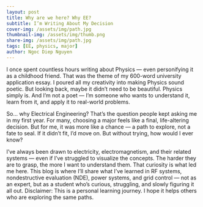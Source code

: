 ```yaml
---
layout: post
title: Why are we here? Why EE?
subtitle: I’m Writing About My Decision
cover-img: /assets/img/path.jpg
thumbnail-img: /assets/img/thumb.png
share-img: /assets/img/path.jpg
tags: [EE, physics, major]
author: Ngoc Diep Nguyen
---
```


I once spent countless hours writing about Physics — even personifying it as a childhood friend. That was the theme of my 600-word university application essay. I poured all my creativity into making Physics sound poetic. But looking back, maybe it didn’t need to be beautiful. Physics simply is. And I’m not a poet — I’m someone who wants to understand it, learn from it, and apply it to real-world problems.

So… why Electrical Engineering? That’s the question people kept asking me in my first year. For many, choosing a major feels like a final, life-altering decision. But for me, it was more like a chance — a path to explore, not a fate to seal. If it didn’t fit, I’d move on. But without trying, how would I ever know?

I’ve always been drawn to electricity, electromagnetism, and their related systems — even if I’ve struggled to visualize the concepts. The harder they are to grasp, the more I want to understand them. That curiosity is what led me here.
This blog is where I’ll share what I’ve learned in RF systems, nondestructive evaluation (NDE), power systems, and grid control — not as an expert, but as a student who’s curious, struggling, and slowly figuring it all out.
Disclaimer: This is a personal learning journey. I hope it helps others who are exploring the same paths.
